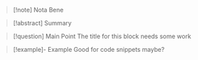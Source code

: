 > [!note] Nota Bene

> [!abstract] Summary

> [!question] Main Point
> The title for this block needs some work

> [!example]- Example
> Good for code snippets maybe?



